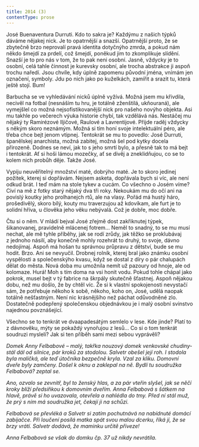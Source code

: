 ```yaml
---
title: 2014 (3)
contentType: prose
---
```


<section>

José Buenaventura Durruti. Kdo to sakra je? Každýmu z našich týpků dáváme nějakej nick. Je to opatrnější a snazší. Opatrnější proto, že se zbytečně brzo neprovalí pravá identita dotyčnýho zmrda, a pokud nám někdo šmejdí za prdelí, což šmejdí, poněkud jim to zkomplikuje slídění. Snazší je to pro nás v tom, že to pak neni osobní. Jasně, vždycky je to osobní, celá tahle činnost je kurevsky osobní, ale trocha abstrakce ji aspoň trochu naředí. Jsou chvíle, kdy úplně zapomenu původní jména, vnímám jen označení, symboly. Jdu po nich jako po kuželkách, zamířit a srazit tu, která ještě stojí. Bum!

Barbucha se ve vyhledávání nicků úplně vyžívá. Možná jsem mu křivdila, necivěl na fotbal (nesnáším tu hru, je totálně zženštilá, ukňouraná), ale vymejšlel co možná nejsofistikovanější nick pro našeho novýho objekta. Asi mu takhle po večerech výuka historie chybí, tak vzdělává nás. Nestáčej mu nějaký ty Ramirézové Iljičové, Raulové a Lavrentijové. Přijde raděj vždycky s někým skoro neznámým. Možná si tím honí svoje intelektuální péro, ale třeba chce bejt jenom vtipnej. Tentokrát se mu to povedlo: José Durruti, španělskej anarchista, možná zabitej, možná šel pod kytky docela přirozeně. Dodnes se neví, jak to s jeho smrtí bylo, a přesně tak to má bejt i tentokrát. Ať si hoši lámou mozečky, ať se divěj a zneklidňujou, co se to kolem nich probůh děje. Takže José.

Vypiju neuvěřitelný množství maté, dobrýho maté. Je to skoro jedinej požitek, kterej si dopřávám. Nejsem asketa, dopřávala bych si víc, ale není odkud brát. I teď mám na stole tykev a cucám. Co všechno o Josém víme? Civí na mě z fotky starý nějaký dva tři roky. Nekoukám mu do očí ani na povislý koutky jeho prolhanejch rtů, ale na vlasy. Pořád má hustý háro, prošedivělý, skoro bílý, kouty mu traverzujou až kdovíkam, ale furt je to solidní hříva, u člověka jeho věku nebývalá. Což je dobře, moc dobře.

Čtu si o něm. V mládí bejval José zřejmě dost zakřiknutej týpek, šikanovanej, pravidelně mlácenej fotrem… Neměl to snadný, to se mu musí nechat, ale mě tyhle příběhy, jak se rodí zrůdy, jak těžko se proklubávaj z jednoho násilí, aby konečně mohly rozehrát to druhý, to svoje, dávno nedojímaj. Aspoň má hošan tu správnou průpravu z dětství, bude se mu hodit. Brzo. Ani se nevyučil. Drobnej rolník, kterej bral jako známku osobní vyspělosti a společenskýho kvasu, když se dostal z díry o pár chalupách dělat do města. Nová doba mu umožnila nemít už pazoury od hnoje, ale od kolomaze. Hurá! Moh s tím doma na vsi honit vodu. Pokud tohle chápal jako pokrok, musel bejt v tý fabrice na škrpály skutečně šťastnej. Aspoň nějakou dobu, než mu došlo, že by chtěl víc. Že si k vlastní spokojenosti nevystačí sám, že potřebuje někoho k sobě, někoho, koho on, José, udělá naopak totálně nešťastným. Není nic krásnějšího než páchat odůvodněné zlo. Dostatečně podepřený společenskou objednávkou je i malý osobní svinstvo najednou povznášející.

Všechno se to tenkrát ve dvaapadesátým semlelo v lese. Kde jinde? Platí to z dávnověku, mýty se pokaždý vynořujou z lesů… Co si o tom tenkrát soudruzi mysleli? Jak si ten příběh sami mezi sebou vyprávěli?

_Domek Anny Felbabové – malý, takřka nouzový domek venkovské chudiny-stál dál od silnice, pár kroků za stodolou. Salvetr obešel její roh. I stodola byla maličká, ale teď útočníka bezpečně kryla. Vzal za kliku. Domovní dveře byly zamčeny. Došel k oknu a zaklepal na ně. Bydlí tu soudružka Felbabová? zeptal se._

_Ano, ozvalo se zevnitř, byl to ženský hlas, a za pár vteřin slyšel, jak se něčí kroky blíží předsíňkou k domovním dveřím. Anna Felbabová s šátkem na hlavě, právě si ho uvazovala, otevřela a nahlédla do tmy. Před ní stál muž, že prý s ním má soudružka jet, čekají ji na schůzi._

_Felbabová se převléká a Salvetr si zatím pochutnává na nabídnuté domácí zabijačce. Při loučení posílá matka spát svou malou dcerku, říká jí, že se brzy vrátí. Salvetr dodává, že maminku určitě při­veze!_

_Anna Felbabová se však do domku čp. 37 už nikdy nevrátila._

</section>
